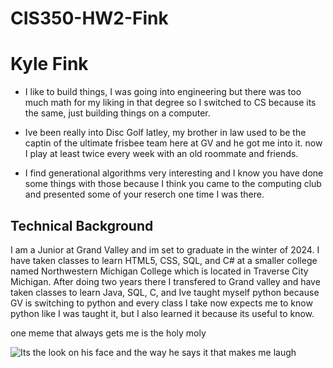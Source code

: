# CIS350-HW2-Fink

# Kyle Fink

* I like to build things, I was going into engineering but there was too much math for my liking in that degree so I switched to CS because its the same, just building things on a computer.

* Ive been really into Disc Golf latley, my brother in law used to be the captin of the ultimate frisbee team here at GV and he got me into it. now I play at least twice every week with an old roommate and friends.

* I find generational algorithms very interesting and I know you have done some things with those because I think you came to the computing club and presented some of your reserch one time I was there.

## Technical Background

I am a Junior at Grand Valley and im set to graduate in the winter of 2024.
I have taken classes to learn HTML5, CSS, SQL, and C# at a smaller college 
named Northwestern Michigan College which is located in Traverse City Michigan.
After doing two years there I transfered to Grand valley and have taken 
classes to learn Java, SQL, C, and Ive taught myself python because GV 
is switching to python and every class I take now expects me to know python 
like I was taught it, but I also learned it because its useful to know.



one meme that always gets me is the holy moly

![Its the look on his face and the way he says it that makes me laugh](https://media.tenor.com/3vTf3WrQzlUAAAAd/holy-moly-computer.gif)

